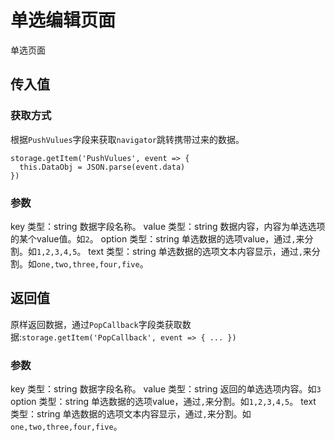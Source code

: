 # 单选编辑页面

单选页面

## 传入值

### 获取方式

根据`PushVulues`字段来获取`navigator`跳转携带过来的数据。
```
storage.getItem('PushVulues', event => {
  this.DataObj = JSON.parse(event.data)
})
```

### 参数

key 类型：string  数据字段名称。
value 类型：string  数据内容，内容为单选选项的某个value值。如`2`。
option 类型：string 单选数据的选项value，通过`,`来分割。如`1,2,3,4,5`。
text 类型：string 单选数据的选项文本内容显示，通过`,`来分割。如`one,two,three,four,five`。

## 返回值

原样返回数据，通过`PopCallback`字段类获取数据:`storage.getItem('PopCallback', event => { ... })`

### 参数

key 类型：string  数据字段名称。
value 类型：string  返回的单选选项内容。如`3`
option 类型：string 单选数据的选项value，通过`,`来分割。如`1,2,3,4,5`。
text 类型：string 单选数据的选项文本内容显示，通过`,`来分割。如`one,two,three,four,five`。